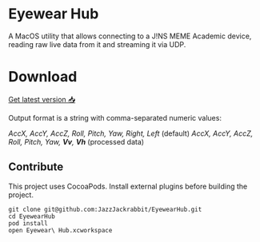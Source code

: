 # Eyewear Hub

A MacOS utility that allows connecting to a J!NS MEME Academic device, reading raw live data from it and streaming it via UDP.

# Download

[Get latest version 📥 ]( https://github.com/JazzJackrabbit/EyewearHub/releases/download/albatros/Eyewear.Hub.zip )

Output format is a string with comma-separated numeric values: 

*AccX, AccY, AccZ, Roll, Pitch, Yaw, Right, Left* (default) 
*AccX, AccY, AccZ, Roll, Pitch, Yaw, **Vv**, **Vh*** (processed data)

## Contribute

This project uses CocoaPods. Install external plugins before building the project.
```
git clone git@github.com:JazzJackrabbit/EyewearHub.git
cd EyewearHub
pod install
open Eyewear\ Hub.xcworkspace
```
